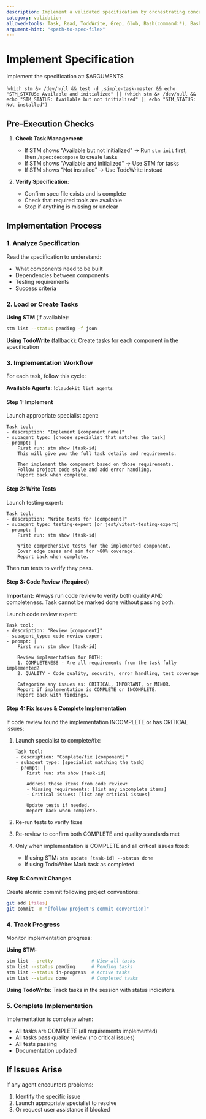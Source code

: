 ```yaml
---
description: Implement a validated specification by orchestrating concurrent agents
category: validation
allowed-tools: Task, Read, TodoWrite, Grep, Glob, Bash(command:*), Bash(stm:*), Bash(jq:*), Bash(which:*), Bash(test:*), Bash(echo:*)
argument-hint: "<path-to-spec-file>"
---
```


# Implement Specification

Implement the specification at: $ARGUMENTS

!`which stm &> /dev/null && test -d .simple-task-master && echo "STM_STATUS: Available and initialized" || (which stm &> /dev/null && echo "STM_STATUS: Available but not initialized" || echo "STM_STATUS: Not installed")`

## Pre-Execution Checks

1. **Check Task Management**:
   - If STM shows "Available but not initialized" → Run `stm init` first, then `/spec:decompose` to create tasks
   - If STM shows "Available and initialized" → Use STM for tasks
   - If STM shows "Not installed" → Use TodoWrite instead

2. **Verify Specification**:
   - Confirm spec file exists and is complete
   - Check that required tools are available
   - Stop if anything is missing or unclear

## Implementation Process

### 1. Analyze Specification

Read the specification to understand:
- What components need to be built
- Dependencies between components
- Testing requirements
- Success criteria

### 2. Load or Create Tasks

**Using STM** (if available):
```bash
stm list --status pending -f json
```

**Using TodoWrite** (fallback):
Create tasks for each component in the specification

### 3. Implementation Workflow

For each task, follow this cycle:

**Available Agents:**
!`claudekit list agents`

#### Step 1: Implement

Launch appropriate specialist agent:

```
Task tool:
- description: "Implement [component name]"  
- subagent_type: [choose specialist that matches the task]
- prompt: |
    First run: stm show [task-id]
    This will give you the full task details and requirements.
    
    Then implement the component based on those requirements.
    Follow project code style and add error handling.
    Report back when complete.
```

#### Step 2: Write Tests

Launch testing expert:

```
Task tool:
- description: "Write tests for [component]"
- subagent_type: testing-expert [or jest/vitest-testing-expert]
- prompt: |
    First run: stm show [task-id]
    
    Write comprehensive tests for the implemented component.
    Cover edge cases and aim for >80% coverage.
    Report back when complete.
```

Then run tests to verify they pass.

#### Step 3: Code Review (Required)

**Important:** Always run code review to verify both quality AND completeness. Task cannot be marked done without passing both.

Launch code review expert:

```
Task tool:
- description: "Review [component]"
- subagent_type: code-review-expert
- prompt: |
    First run: stm show [task-id]
    
    Review implementation for BOTH:
    1. COMPLETENESS - Are all requirements from the task fully implemented?
    2. QUALITY - Code quality, security, error handling, test coverage
    
    Categorize any issues as: CRITICAL, IMPORTANT, or MINOR.
    Report if implementation is COMPLETE or INCOMPLETE.
    Report back with findings.
```

#### Step 4: Fix Issues & Complete Implementation

If code review found the implementation INCOMPLETE or has CRITICAL issues:

1. Launch specialist to complete/fix:
   ```
   Task tool:
   - description: "Complete/fix [component]"
   - subagent_type: [specialist matching the task]
   - prompt: |
       First run: stm show [task-id]
       
       Address these items from code review:
       - Missing requirements: [list any incomplete items]
       - Critical issues: [list any critical issues]
       
       Update tests if needed.
       Report back when complete.
   ```

2. Re-run tests to verify fixes

3. Re-review to confirm both COMPLETE and quality standards met

4. Only when implementation is COMPLETE and all critical issues fixed:
   - If using STM: `stm update [task-id] --status done`
   - If using TodoWrite: Mark task as completed

#### Step 5: Commit Changes

Create atomic commit following project conventions:
```bash
git add [files]
git commit -m "[follow project's commit convention]"
```

### 4. Track Progress

Monitor implementation progress:

**Using STM:**
```bash
stm list --pretty              # View all tasks
stm list --status pending      # Pending tasks
stm list --status in-progress  # Active tasks
stm list --status done         # Completed tasks
```

**Using TodoWrite:**
Track tasks in the session with status indicators.

### 5. Complete Implementation

Implementation is complete when:
- All tasks are COMPLETE (all requirements implemented)
- All tasks pass quality review (no critical issues)
- All tests passing
- Documentation updated

## If Issues Arise

If any agent encounters problems:
1. Identify the specific issue
2. Launch appropriate specialist to resolve
3. Or request user assistance if blocked